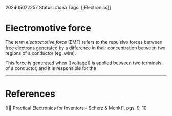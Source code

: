 202405072257
Status: #idea
Tags: [[Electronics]]

# Electromotive force

The term *electromotive force* (EMF) refers to the repulsive forces between free electrons generated by a difference in their concentration between two regions of a conductor (eg. wire).

This force is generated when [[voltage]] is applied between two terminals of a conductor, and it is responsible for the 


___
# References
[[📕 Practical Electronics for Inventors - Scherz & Monk]], pgs. 9, 10.